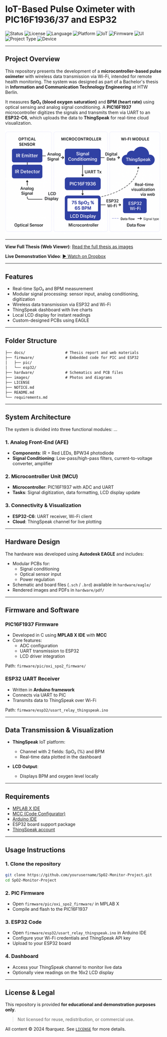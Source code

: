# IoT-Based Pulse Oximeter with PIC16F1936/37 and ESP32

![Status](https://img.shields.io/badge/status-completed-brightgreen)
![License](https://img.shields.io/badge/license-Unlicensed-red)
![Language](https://img.shields.io/badge/language-C-blue.svg)
![Platform](https://img.shields.io/badge/platform-Microcontroller-orange)
![IoT](https://img.shields.io/badge/IoT-ThingSpeak-blue)
![Firmware](https://img.shields.io/badge/Firmware-MPLAB%20X-lightblue)
![UI](https://img.shields.io/badge/UI-GitHub%20Pages-lightgrey)
![Project Type](https://img.shields.io/badge/Type-Bachelor%20Thesis-yellow)
![Device](https://img.shields.io/badge/Device-PIC16F1937-blueviolet)

---

## Project Overview

This repository presents the development of a **microcontroller-based pulse oximeter** with wireless data transmission via Wi-Fi, intended for remote health monitoring. The system was designed as part of a Bachelor's thesis in **Information and Communication Technology Engineering** at HTW Berlin.

It measures **SpO₂ (blood oxygen saturation)** and **BPM (heart rate)** using optical sensing and analog signal conditioning. A **PIC16F1937** microcontroller digitizes the signals and transmits them via UART to an **ESP32-C6**, which uploads the data to **ThingSpeak** for real-time cloud visualization.

![Project Overview](images/diagram_system_overview.png)

---

**View Full Thesis (Web Viewer)**: 
[Read the full thesis as images](https://fbarquez.github.io/pulsoxi_iot/thesis/index.html)

**Live Demonstration Video**: 
[▶ Watch on Dropbox](https://www.dropbox.com/scl/fi/jzmq0wq67i9w6cfi0vw9p/FernandoBarrigaVasquez_videodesProjekts.mp4?rlkey=ytrc685q6z3rqatgajav5w1xa&st=frvmd6lj&dl=0)

---

## Features

- Real-time SpO₂ and BPM measurement
- Modular signal processing: sensor input, analog conditioning, digitization
- Wireless data transmission via ESP32 and Wi-Fi
- ThingSpeak dashboard with live charts
- Local LCD display for instant readings
- Custom-designed PCBs using EAGLE

---

## Folder Structure

```
├── docs/                  # Thesis report and web materials
├── firmware/              # Embedded code for PIC and ESP32
│   ├── pic/
│   └── esp32/
├── hardware/              # Schematics and PCB files
├── images/                # Photos and diagrams
├── LICENSE
├── NOTICE.md
├── README.md
└── requirements.md
```

---

## System Architecture

The system is divided into three functional modules:
...

### 1. Analog Front-End (AFE)
- **Components**: IR + Red LEDs, BPW34 photodiode
- **Signal Conditioning**: Low-pass/high-pass filters, current-to-voltage converter, amplifier

### 2. Microcontroller Unit (MCU)
- **Microcontroller**: PIC16F1937 with ADC and UART
- **Tasks**: Signal digitization, data formatting, LCD display update

### 3. Connectivity & Visualization
- **ESP32-C6**: UART receiver, Wi-Fi client
- **Cloud**: ThingSpeak channel for live plotting

---

## Hardware Design

The hardware was developed using **Autodesk EAGLE** and includes:

- Modular PCBs for:
  - Signal conditioning
  - Optical sensor input
  - Power regulation
- Schematic and board files (`.sch` / `.brd`) available in `hardware/eagle/`
- Rendered images and PDFs in `hardware/pdf/`

---

## Firmware and Software

### PIC16F1937 Firmware

- Developed in C using **MPLAB X IDE** with **MCC**
- Core features:
  - ADC configuration
  - UART transmission to ESP32
  - LCD driver integration

 Path: `firmware/pic/oxi_spo2_firmware/`

### ESP32 UART Receiver

- Written in **Arduino framework**
- Connects via UART to PIC
- Transmits data to ThingSpeak over Wi-Fi

 Path: `firmware/esp32/usart_relay_thingspeak.ino`

---

## Data Transmission & Visualization

- **ThingSpeak** IoT platform:
  - Channel with 2 fields: SpO₂ (%) and BPM
  - Real-time data plotted in the dashboard

- **LCD Output**:
  - Displays BPM and oxygen level locally

---

## Requirements

- [MPLAB X IDE](https://www.microchip.com/en-us/tools-resources/develop/mplab-x-ide)
- [MCC (Code Configurator)](https://www.microchip.com/mplab/mplab-code-configurator)
- [Arduino IDE](https://www.arduino.cc/en/software)
- ESP32 board support package
- [ThingSpeak account](https://thingspeak.com)

---

## Usage Instructions

### 1. Clone the repository

```bash
git clone https://github.com/yourusername/SpO2-Monitor-Project.git
cd SpO2-Monitor-Project
```

### 2. PIC Firmware

- Open `firmware/pic/oxi_spo2_firmware/` in MPLAB X
- Compile and flash to the PIC16F1937

### 3. ESP32 Code

- Open `firmware/esp32/usart_relay_thingspeak.ino` in Arduino IDE
- Configure your Wi-Fi credentials and ThingSpeak API key
- Upload to your ESP32 board

### 4. Dashboard

- Access your ThingSpeak channel to monitor live data
- Optionally view readings on the 16x2 LCD display

---

## License & Legal

This repository is provided **for educational and demonstration purposes only**.

> Not licensed for reuse, redistribution, or commercial use.

All content © 2024 fbarquez. 
See [`LICENSE`](LICENSE) for more details.
